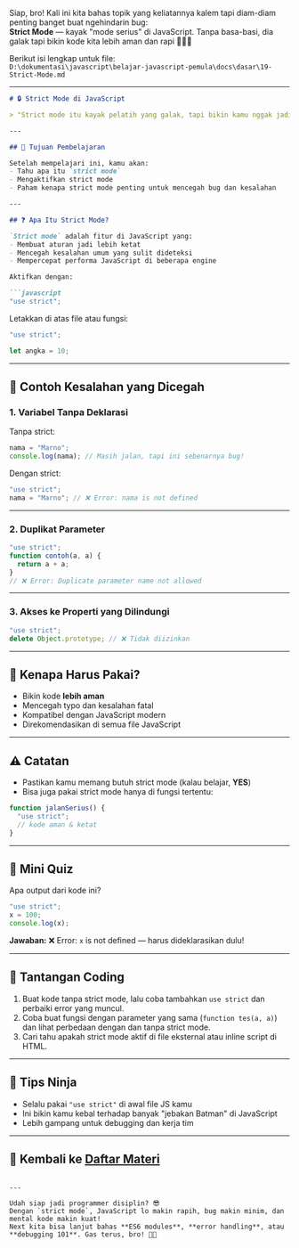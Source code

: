 Siap, bro! Kali ini kita bahas topik yang keliatannya kalem tapi diam-diam penting banget buat ngehindarin bug:  
**Strict Mode** — kayak "mode serius" di JavaScript. Tanpa basa-basi, dia galak tapi bikin kode kita lebih aman dan rapi 😤👮‍♂️

Berikut isi lengkap untuk file:  
`D:\dokumentasi\javascript\belajar-javascript-pemula\docs\dasar\19-Strict-Mode.md`

---

```markdown
# 🔒 Strict Mode di JavaScript

> "Strict mode itu kayak pelatih yang galak, tapi bikin kamu nggak jadi programmer barbar."

---

## 🎯 Tujuan Pembelajaran

Setelah mempelajari ini, kamu akan:
- Tahu apa itu `strict mode`
- Mengaktifkan strict mode
- Paham kenapa strict mode penting untuk mencegah bug dan kesalahan

---

## ❓ Apa Itu Strict Mode?

`Strict mode` adalah fitur di JavaScript yang:
- Membuat aturan jadi lebih ketat
- Mencegah kesalahan umum yang sulit dideteksi
- Mempercepat performa JavaScript di beberapa engine

Aktifkan dengan:

```javascript
"use strict";
```

Letakkan di atas file atau fungsi:

```javascript
"use strict";

let angka = 10;
```

---

## 📛 Contoh Kesalahan yang Dicegah

### 1. Variabel Tanpa Deklarasi

Tanpa strict:

```javascript
nama = "Marno";
console.log(nama); // Masih jalan, tapi ini sebenarnya bug!
```

Dengan strict:

```javascript
"use strict";
nama = "Marno"; // ❌ Error: nama is not defined
```

---

### 2. Duplikat Parameter

```javascript
"use strict";
function contoh(a, a) {
  return a + a;
}
// ❌ Error: Duplicate parameter name not allowed
```

---

### 3. Akses ke Properti yang Dilindungi

```javascript
"use strict";
delete Object.prototype; // ❌ Tidak diizinkan
```

---

## 🧠 Kenapa Harus Pakai?

- Bikin kode **lebih aman**
- Mencegah typo dan kesalahan fatal
- Kompatibel dengan JavaScript modern
- Direkomendasikan di semua file JavaScript

---

## ⚠️ Catatan

- Pastikan kamu memang butuh strict mode (kalau belajar, **YES**)
- Bisa juga pakai strict mode hanya di fungsi tertentu:

```javascript
function jalanSerius() {
  "use strict";
  // kode aman & ketat
}
```

---

## 🧪 Mini Quiz

Apa output dari kode ini?

```javascript
"use strict";
x = 100;
console.log(x);
```

**Jawaban:**
❌ Error: `x` is not defined — harus dideklarasikan dulu!

---

## 💪 Tantangan Coding

1. Buat kode tanpa strict mode, lalu coba tambahkan `use strict` dan perbaiki error yang muncul.
2. Coba buat fungsi dengan parameter yang sama (`function tes(a, a)`) dan lihat perbedaan dengan dan tanpa strict mode.
3. Cari tahu apakah strict mode aktif di file eksternal atau inline script di HTML.

---

## 🚀 Tips Ninja

- Selalu pakai `"use strict"` di awal file JS kamu
- Ini bikin kamu kebal terhadap banyak "jebakan Batman" di JavaScript
- Lebih gampang untuk debugging dan kerja tim

---

## 🔁 Kembali ke [Daftar Materi](../../index.md)
```

---

Udah siap jadi programmer disiplin? 😎  
Dengan `strict mode`, JavaScript lo makin rapih, bug makin minim, dan mental kode makin kuat!  
Next kita bisa lanjut bahas **ES6 modules**, **error handling**, atau **debugging 101**. Gas terus, bro! 🏁🔥